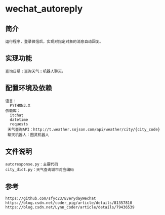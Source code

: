 # wechat_autoreply

## 简介
    运行程序，登录微信后，实现对指定对象的消息自动回复。
## 实现功能
    查询日期；查询天气；机器人聊天。
## 配置环境及依赖
    语言：
      PYTHON3.X
    依赖库：
      itchat
      datetime
      requests
     天气查询API：http://t.weather.sojson.com/api/weather/city/{city_code}
     聊天机器人：图灵机器人
## 文件说明
    autoresponse.py：主要代码
    city_dict.py：天气查询城市对应编码
## 参考
    https://github.com/sfyc23/EverydayWechat
    https://blog.csdn.net/coder_pig/article/details/81357810
    https://blog.csdn.net/Lynn_coder/article/details/79436539

